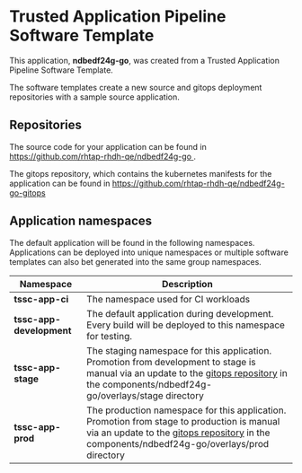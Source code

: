 # Trusted Application Pipeline Software Template

This application, **ndbedf24g-go**, was created from a Trusted Application Pipeline Software Template.

The software templates create a new source and gitops deployment repositories with a sample source application. 

## Repositories

The source code for your application can be found in [https://github.com/rhtap-rhdh-qe/ndbedf24g-go ](https://github.com/rhtap-rhdh-qe/ndbedf24g-go ).
 
The gitops repository, which contains the kubernetes manifests for the application can be found in 
[https://github.com/rhtap-rhdh-qe/ndbedf24g-go-gitops ](https://github.com/rhtap-rhdh-qe/ndbedf24g-go-gitops ) 

## Application namespaces 

The default application will be found in the following namespaces. Applications can be deployed into unique namespaces or multiple software templates can also bet generated into the same group namespaces.  

|  Namespace   |  Description   |  
| -------- | -------- |
| **tssc-app-ci** | The namespace used for CI workloads |
| **tssc-app-development** | The default application during development. Every build will be deployed to this namespace for testing. |
| **tssc-app-stage** | The staging namespace for this application. Promotion from development to stage is manual via an update to the [gitops repository](https://github.com/rhtap-rhdh-qe/ndbedf24g-go-gitops ) in the components/ndbedf24g-go/overlays/stage directory |
| **tssc-app-prod** | The production namespace for this application. Promotion from stage to production is manual via an update to the [gitops repository](https://github.com/rhtap-rhdh-qe/ndbedf24g-go-gitops ) in the components/ndbedf24g-go/overlays/prod directory |